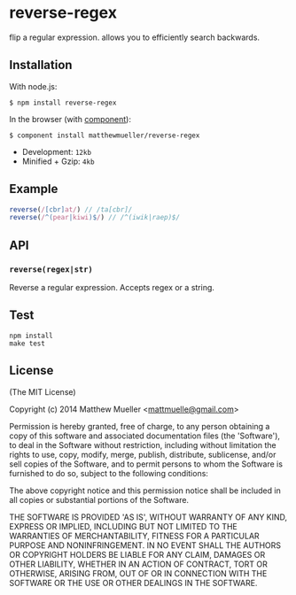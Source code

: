 
# reverse-regex

  flip a regular expression. allows you to efficiently search backwards.

## Installation

  With node.js:

    $ npm install reverse-regex

  In the browser (with [component](http://github.com/component/component)):

    $ component install matthewmueller/reverse-regex


  * Development: `12kb`
  * Minified + Gzip: `4kb`

## Example

```js
reverse(/[cbr]at/) // /ta[cbr]/
reverse(/^(pear|kiwi)$/) // /^(iwik|raep)$/
```

## API

### `reverse(regex|str)`

Reverse a regular expression. Accepts regex or a string.

## Test

    npm install
    make test

## License

(The MIT License)

Copyright (c) 2014 Matthew Mueller &lt;mattmuelle@gmail.com&gt;

Permission is hereby granted, free of charge, to any person obtaining
a copy of this software and associated documentation files (the
'Software'), to deal in the Software without restriction, including
without limitation the rights to use, copy, modify, merge, publish,
distribute, sublicense, and/or sell copies of the Software, and to
permit persons to whom the Software is furnished to do so, subject to
the following conditions:

The above copyright notice and this permission notice shall be
included in all copies or substantial portions of the Software.

THE SOFTWARE IS PROVIDED 'AS IS', WITHOUT WARRANTY OF ANY KIND,
EXPRESS OR IMPLIED, INCLUDING BUT NOT LIMITED TO THE WARRANTIES OF
MERCHANTABILITY, FITNESS FOR A PARTICULAR PURPOSE AND NONINFRINGEMENT.
IN NO EVENT SHALL THE AUTHORS OR COPYRIGHT HOLDERS BE LIABLE FOR ANY
CLAIM, DAMAGES OR OTHER LIABILITY, WHETHER IN AN ACTION OF CONTRACT,
TORT OR OTHERWISE, ARISING FROM, OUT OF OR IN CONNECTION WITH THE
SOFTWARE OR THE USE OR OTHER DEALINGS IN THE SOFTWARE.
